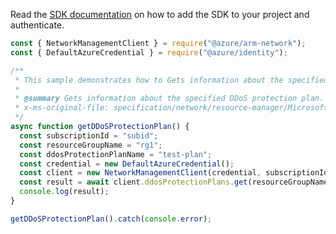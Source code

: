 Read the [SDK documentation](https://github.com/Azure/azure-sdk-for-js/blob/%40azure%2Farm-network_27.0.0/sdk/network/arm-network/README.md) on how to add the SDK to your project and authenticate.

```javascript
const { NetworkManagementClient } = require("@azure/arm-network");
const { DefaultAzureCredential } = require("@azure/identity");

/**
 * This sample demonstrates how to Gets information about the specified DDoS protection plan.
 *
 * @summary Gets information about the specified DDoS protection plan.
 * x-ms-original-file: specification/network/resource-manager/Microsoft.Network/stable/2021-05-01/examples/DdosProtectionPlanGet.json
 */
async function getDDoSProtectionPlan() {
  const subscriptionId = "subid";
  const resourceGroupName = "rg1";
  const ddosProtectionPlanName = "test-plan";
  const credential = new DefaultAzureCredential();
  const client = new NetworkManagementClient(credential, subscriptionId);
  const result = await client.ddosProtectionPlans.get(resourceGroupName, ddosProtectionPlanName);
  console.log(result);
}

getDDoSProtectionPlan().catch(console.error);
```

